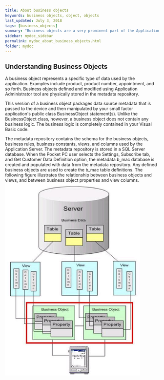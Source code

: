 ```yaml
---
title: About business objects
keywords: business objects, object, objects
last_updated: July 3, 2018
tags: [business_objects]
summary: "Business objects are a very prominent part of the Application Designer and its components. To develop flawless applications, one must have an exhaustive knowledge of business objects, creating it, and understanding the various events associated with it."
sidebar: mydoc_sidebar
permalink: mydoc_about_business_objects.html
folder: mydoc
---
```


## Understanding Business Objects

A business object represents a specific type of data used by the application. Examples include product, product number, appointment, and so forth. Business objects defined and modified using Application Administrator tool are physically stored in the metadata repository.

This version of a business object packages data source metadata that is passed to the device and then manipulated by your small factor application's public class BusinessObject statement(s). Unlike the BusinessObject class, however, a business object does not contain any business logic. The business logic is completely contained in your Visual Basic code.

The metadata repository contains the schema for the business objects, business rules, business constants, views, and columns used by the Application Server. The metadata repository is stored in a SQL Server database. When the Pocket PC user selects the Settings, Subscribe tab, and Get Customer Data Definition option, the metadata b_mac database is created and populated with data from the metadata repository. Any defined business objects are used to create the b_mac table definitions. 
The following figure illustrates the relationship between business objects and views, and between business object properties and view columns.
<a data-fancybox="gallery" href="images/app-server-and-views.png" title="click to enlarge" alt="application server and view">
<img src="images/app-server-and-views.png" style="width: 300;"/>
</a>
